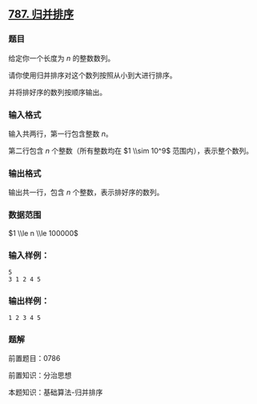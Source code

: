 ## [787\. 归并排序](https://www.acwing.com/problem/content/789/)

### 题目

给定你一个长度为 $n$ 的整数数列。

请你使用归并排序对这个数列按照从小到大进行排序。

并将排好序的数列按顺序输出。

### 输入格式

输入共两行，第一行包含整数 $n$。

第二行包含 $n$ 个整数（所有整数均在 $1 \\sim 10^9$ 范围内），表示整个数列。

### 输出格式

输出共一行，包含 $n$ 个整数，表示排好序的数列。

### 数据范围

$1 \\le n \\le 100000$

### 输入样例：

```
5
3 1 2 4 5
```

### 输出样例：

```
1 2 3 4 5
```

### 题解

前置题目：0786

前置知识：分治思想

本题知识：基础算法-归并排序
